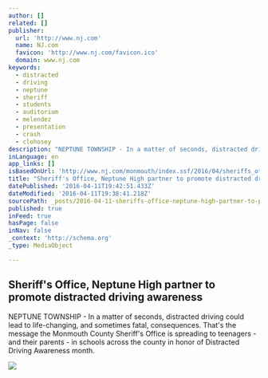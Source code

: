 ```yaml
---
author: []
related: []
publisher:
  url: 'http://www.nj.com'
  name: NJ.com
  favicon: 'http://www.nj.com/favicon.ico'
  domain: www.nj.com
keywords:
  - distracted
  - driving
  - neptune
  - sheriff
  - students
  - auditorium
  - melendez
  - presentation
  - crash
  - clohosey
description: "NEPTUNE TOWNSHIP - In a matter of seconds, distracted driving could lead to life-changing, and sometimes fatal, consequences. That's the message the Monmouth County Sheriff's Office is spreading to teenagers - and their parents - in schools across the county in honor of Distracted Driving Awareness month."
inLanguage: en
app_links: []
isBasedOnUrl: 'http://www.nj.com/monmouth/index.ssf/2016/04/sheriffs_office_warns_neptune_students_of_the_dang.html'
title: "Sheriff's Office, Neptune High partner to promote distracted driving awareness"
datePublished: '2016-04-11T19:42:51.433Z'
dateModified: '2016-04-11T19:38:41.218Z'
sourcePath: _posts/2016-04-11-sheriffs-office-neptune-high-partner-to-promote-distracted.md
published: true
inFeed: true
hasPage: false
inNav: false
_context: 'http://schema.org'
_type: MediaObject

---
```

<article style=""><h1>Sheriff's Office, Neptune High partner to promote distracted driving awareness</h1><p>NEPTUNE TOWNSHIP - In a matter of seconds, distracted driving could lead to life-changing, and sometimes fatal, consequences. That's the message the Monmouth County Sheriff's Office is spreading to teenagers - and their parents - in schools across the county in honor of Distracted Driving Awareness month.</p><img src="http://image.nj.com/home/njo-media/width620/img/njcom_photos/photo/2016/04/06/20084314-standard.jpg" /></article>